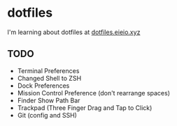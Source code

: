# dotfiles

I'm learning about dotfiles at [dotfiles.eieio.xyz](http://dotfiles.eieio.xyz)


## TODO
- Terminal Preferences
- Changed Shell to ZSH
- Dock Preferences
- Mission Control Preference (don't rearrange spaces)
- Finder Show Path Bar
- Trackpad (Three Finger Drag and Tap to Click)
- Git (config and SSH)
